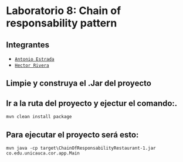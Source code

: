 # Laboratorio 8: Chain of responsability pattern
## Integrantes

-  [`Antonio Estrada`](https://github.com/AntonioEstrda)
-  [`Hector Rivera`](https://github.com/Hauries)
## Limpie y construya el .Jar del proyecto 
## Ir a la ruta del proyecto y ejectur el comando:.

```
mvn clean install package
```

## Para ejecutar el proyecto será esto:
```
mvn java -cp target\ChainOfResponsabilityRestaurant-1.jar co.edu.unicauca.cor.app.Main
```